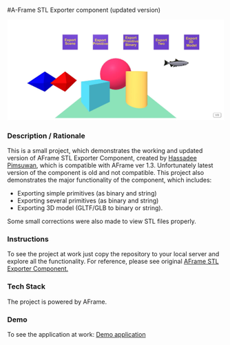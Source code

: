 #A-Frame STL Exporter component (updated version)

<img alt="Screenshot" src="img/screenshotupdated.jpg" width="600">

### **Description / Rationale**
This is a small project, which demonstrates the working and updated version of AFrame STL Exporter Component, created by <a href="https://github.com/hassadee/aframe-stl-exporter-component">Hassadee Pimsuwan</a>, which is compatible with AFrame ver 1.3. Unfortunately latest version of the component is old and not compatible. 
This project also demonstrates the major functionality of the component, which includes:
- Exporting simple primitives (as binary and string)
- Exporting several primitives (as binary and string)
- Exporting 3D model (GLTF/GLB to binary or string).

Some small corrections were also made to view STL files properly.

### **Instructions**
To see the project at work just copy the repository to your local server and explore all the functionality. For reference, please see original <a href="https://github.com/hassadee/aframe-stl-exporter-component">AFrame STL Exporter Component.</a>

### **Tech Stack**
The project is powered by AFrame.

### **Demo**
To see the application at work: [Demo application](https://stl-exporter.glitch.me/)
